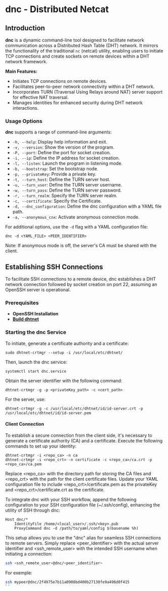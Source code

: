 # dnc - Distributed Netcat

## Introduction

**dnc** is a dynamic command-line tool designed to facilitate network communication across a Distributed Hash Table (DHT) network. It mirrors the functionality of the traditional `nc` (netcat) utility, enabling users to initiate TCP connections and create sockets on remote devices within a DHT network framework.

**Main Features:**
- Initiates TCP connections on remote devices.
- Facilitates peer-to-peer network connectivity within a DHT network.
- Incorporates TURN (Traversal Using Relays around NAT) server support for effective NAT traversal.
- Manages identities for enhanced security during DHT network interactions.

### Usage Options

**dnc** supports a range of command-line arguments:

- `-h, --help`: Display help information and exit.
- `-v, --version`: Show the version of the program.
- `-P, --port`: Define the port for socket creation.
- `-i, --ip`: Define the IP address for socket creation.
- `-l, --listen`: Launch the program in listening mode.
- `-b, --bootstrap`: Set the bootstrap node.
- `-p, --privateKey`: Provide a private key.
- `-t, --turn_host`: Define the TURN server host.
- `-u, --turn_user`: Define the TURN server username.
- `-w, --turn_pass`: Define the TURN server password.
- `-r, --turn_realm`: Specify the TURN server realm.
- `-c, --certificate`: Specify the Certificate.
- `-d, --dnc_configuration`: Define the dnc configuration with a YAML file path.
- `-a, --anonymous_cnx`: Activate anonymous connection mode.

For additional options, use the `-d` flag with a YAML configuration file:
```shell
dnc -d <YAML_FILE> <PEER_IDENTIFIER>
```
Note: If anonymous mode is off, the server's CA must be shared with the client.

## Establishing SSH Connections
To facilitate SSH connections to a remote device, dnc establishes a DHT network connection followed by socket creation on port 22, assuming an OpenSSH server is operational.

### Prerequisites
- **OpenSSH Installation**
- **[Build dhtnet](../BUILD.md)**

### Starting the dnc Service
To initiate, generate a certificate authority and a certificate:

```shell
sudo dhtnet-crtmgr --setup -i /usr/local/etc/dhtnet/
```
Then, launch the dnc service:
```shell
systemctl start dnc.service
```
Obtain the server identifier with the following command:
```shell
dhtnet-crtmgr -g -p <privateKey_path> -c <cert_path>
```
For the server, use:
```shell
dhtnet-crtmgr -g -c /usr/local/etc/dhtnet/id/id-server.crt -p /usr/local/etc/dhtnet/id/id-server.pem
```

#### Client Connection
To establish a secure connection from the client side, it's necessary to generate a certificate authority (CA) and a certificate. Execute the following commands to set up your identity:

```shell
dhtnet-crtmgr -i <repo_ca> -n ca
dhtnet-crtmgr -i <repo_crt> -n certificate -c <repo_ca>/ca.crt -p <repo_ca>/ca.pem
```
Replace <repo_ca> with the directory path for storing the CA files and <repo_crt> with the path for the client certificate files. Update your YAML configuration file to include <repo_crt>/certificate.pem as the privateKey and <repo_crt>/certificate.crt as the certificate.

To integrate dnc with your SSH workflow, append the following configuration to your SSH configuration file (~/.ssh/config), enhancing the utility of SSH through dnc:

```ssh
Host dnc/*
    IdentityFile /home/<local_user>/.ssh/<key>.pub
    ProxyCommand dnc -d /path/to/yaml/config $(basename %h)
```

This setup allows you to use the "dnc" alias for seamless SSH connections to remote servers. Simply replace <peer_identifier> with the actual server identifier and <ssh_remote_user> with the intended SSH username when initiating a connection:
```sh
ssh <ssh_remote_user>@dnc/<peer_identifier>
```
For exemple:
```sh
ssh mypeer@dnc/2f4975e7b11a0908bd400b27130fe9a496d0f415
``